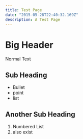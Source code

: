 ```yaml
---
title: Test Page
date: "2015-05-28T22:40:32.169Z"
description: A Test Page
---
```


# Big Header

Normal Text

## Sub Heading

- Bullet
- point
- list

## Another Sub Heading

1. Numbered List
2. also exist
